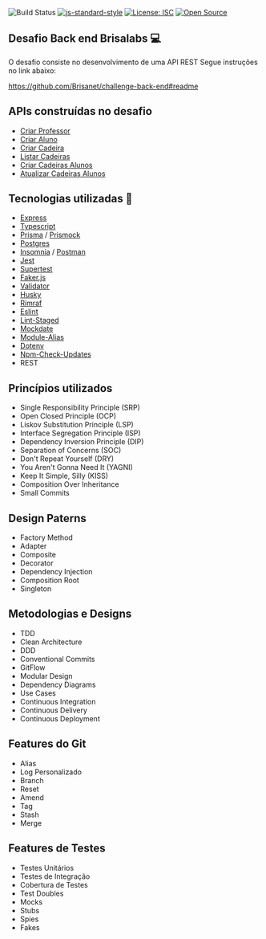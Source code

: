 ![Build Status](https://github.com/wpaq/brisanet-challenge-back-end/actions/workflows/workflow.yaml/badge.svg)
[![js-standard-style](https://img.shields.io/badge/code%20style-standard-brightgreen.svg)](http://standardjs.com)
[![License: ISC](https://img.shields.io/badge/License-ISC-blue.svg)](https://opensource.org/licenses/ISC)
[![Open Source](https://badges.frapsoft.com/os/v1/open-source.svg?v=103)](https://opensource.org/)

## Desafio Back end Brisalabs :computer:

O desafio consiste no desenvolvimento de uma API REST
Segue instruções no link abaixo:

https://github.com/Brisanet/challenge-back-end#readme


## APIs construídas no desafio

- [Criar Professor]()
- [Criar Aluno]()
- [Criar Cadeira]()
- [Listar Cadeiras]()
- [Criar Cadeiras Alunos]()
- [Atualizar Cadeiras Alunos]()

## Tecnologias utilizadas :rocket:

- [Express](https://expressjs.com/pt-br/)
- [Typescript](https://www.typescriptlang.org/)
- [Prisma](https://www.prisma.io/) / [Prismock](https://www.npmjs.com/package/prismock)
- [Postgres](https://www.postgresql.org/)
- [Insomnia](https://insomnia.rest/) / [Postman](https://www.postman.com)
- [Jest](https://jestjs.io)
- [Supertest](https://www.npmjs.com/package/supertest)
- [Faker.js](https://fakerjs.dev)
- [Validator](https://www.npmjs.com/package/validator)
- [Husky](https://www.npmjs.com/package/husky)
- [Rimraf](https://www.npmjs.com/package/rimraf)
- [Eslint](https://eslint.org)
- [Lint-Staged](https://www.npmjs.com/package/lint-staged)
- [Mockdate](https://www.npmjs.com/package/mockdate)
- [Module-Alias](https://www.npmjs.com/package/module-alias)
- [Dotenv](https://www.npmjs.com/package/dotenv)
- [Npm-Check-Updates](https://www.npmjs.com/package/npm-check-updates)
- REST

## Princípios utilizados

- Single Responsibility Principle (SRP)
- Open Closed Principle (OCP)
- Liskov Substitution Principle (LSP)
- Interface Segregation Principle (ISP)
- Dependency Inversion Principle (DIP)
- Separation of Concerns (SOC)
- Don't Repeat Yourself (DRY)
- You Aren't Gonna Need It (YAGNI)
- Keep It Simple, Silly (KISS)
- Composition Over Inheritance
- Small Commits

## Design Paterns

- Factory Method
- Adapter 
- Composite
- Decorator
- Dependency Injection
- Composition Root
- Singleton

## Metodologias e Designs

- TDD
- Clean Architecture
- DDD
- Conventional Commits
- GitFlow
- Modular Design
- Dependency Diagrams
- Use Cases
- Continuous Integration
- Continuous Delivery
- Continuous Deployment

## Features do Git

- Alias
- Log Personalizado
- Branch
- Reset
- Amend
- Tag
- Stash
- Merge

## Features de Testes
- Testes Unitários
- Testes de Integração
- Cobertura de Testes
- Test Doubles
- Mocks
- Stubs
- Spies
- Fakes